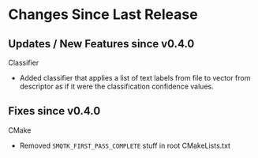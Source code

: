 Changes Since Last Release
==========================


Updates / New Features since v0.4.0
-----------------------------------

Classifier

  * Added classifier that applies a list of text labels from file to vector
    from descriptor as if it were the classification confidence values.


Fixes since v0.4.0
------------------

CMake

  * Removed ``SMQTK_FIRST_PASS_COMPLETE`` stuff in root CMakeLists.txt
